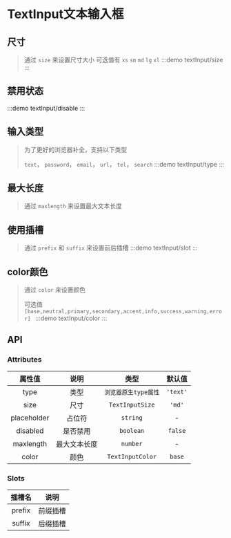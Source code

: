 # TextInput文本输入框

## 尺寸
> 通过 `size` 来设置尺寸大小 可选值有 `xs` `sm` `md` `lg` `xl`
:::demo textInput/size
:::


## 禁用状态
:::demo textInput/disable
:::


## 输入类型
>为了更好的浏览器补全，支持以下类型
>>
> `text`， `password`， `email`， `url`， `tel`， `search`
:::demo textInput/type
:::

## 最大长度
> 通过 `maxlength` 来设置最大文本长度

## 使用插槽
> 通过 `prefix` 和 `suffix` 来设置前后插槽
:::demo textInput/slot
:::

## color颜色
> 通过 `color` 来设置颜色
>>
> 可选值 `[base,neutral,primary,secondary,accent,info,success,warning,error] `
:::demo textInput/color
:::

## API

### Attributes
|   属性值    |     说明     |         类型         |  默认值  |
| :---------: | :----------: | :------------------: | :------: |
|    type     |     类型     | `浏览器原生type属性` | `'text'` |
|    size     |     尺寸     |   `TextInputSize`    |  `'md'`  |
| placeholder |    占位符    |       `string`       |    -     |
|  disabled   |   是否禁用   |      `boolean`       | `false`  |
|  maxlength  | 最大文本长度 |       `number`       |    -     |
|    color    |     颜色     |   `TextInputColor`   |  `base`  |

### Slots
| 插槽名 |   说明   |
| :----: | :------: |
| prefix | 前缀插槽 |
| suffix | 后缀插槽 |
